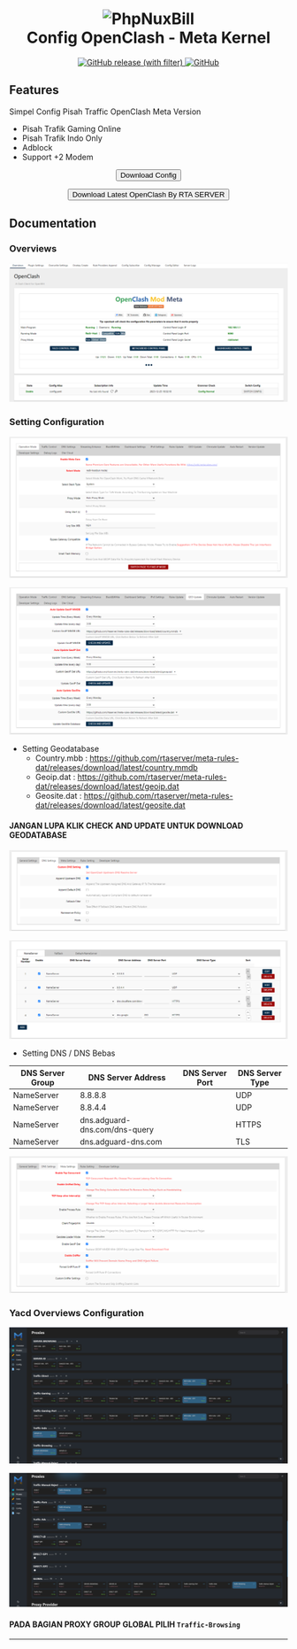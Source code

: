 <h1 align="center">
  <img src="https://raw.githubusercontent.com/MetaCubeX/Clash.Meta/Alpha/Meta.png" alt="PhpNuxBill" width="150">
  <br>Config OpenClash - Meta Kernel<br>
</h1>

<p align="center">
  <a href="https://github.com/rtaserver/Config-Open-ClashMeta/releases">
    <img alt="GitHub release (with filter)" src="https://img.shields.io/github/v/release/rtaserver/Config-Open-ClashMeta?label=Latest%20Release&labelColor=white">
  </a>
  <a href="https://github.com/rtaserver/Config-Open-ClashMeta/blob/main/LICENSE">
   <img alt="GitHub" src="https://img.shields.io/github/license/rtaserver/Config-Open-ClashMeta">
  </a>
</p>

## Features

Simpel Config Pisah Traffic OpenClash Meta Version

- Pisah Trafik Gaming Online
- Pisah Trafik Indo Only
- Adblock
- Support +2 Modem

<p>

<p align="center">
  <a href="https://github.com/rtaserver/Config-Open-ClashMeta/releases">
    <button type="button" name="myButton">Download Config</button>
  </a>
</p>

<p align="center">
  <a href="https://github.com/rtaserver/OpenClash/tree/package/master">
    <button type="button" name="myButton">Download Latest OpenClash By RTA SERVER</button>
  </a>
</p>

## Documentation

### Overviews

![Img](image/Overviews.png)

### Setting Configuration

![img1](image/PluginsSettings-OperationMode.png)

![img2](image/PluginsSettings-GeoUpdate.png)
- Setting Geodatabase
  - Country.mbb : https://github.com/rtaserver/meta-rules-dat/releases/download/latest/country.mmdb
  - Geoip.dat : https://github.com/rtaserver/meta-rules-dat/releases/download/latest/geoip.dat
  - Geosite.dat : https://github.com/rtaserver/meta-rules-dat/releases/download/latest/geosite.dat
#### JANGAN LUPA KLIK CHECK AND UPDATE UNTUK DOWNLOAD GEODATABASE

![img3](image/OverwriteSettings-DNS-Settings.png)

![img4](image/OverwriteSettings-DNS-Settings-2.png)
- Setting DNS / DNS Bebas

| DNS Server Group | DNS Server Address            | DNS Server Port | DNS Server Type |
| ---------------- | ----------------------------- | --------------- | --------------- |
| NameServer       | 8.8.8.8                       |                 | UDP             |
| NameServer       | 8.8.4.4                       |                 | UDP             |
| NameServer       | dns.adguard-dns.com/dns-query |                 | HTTPS           |
| NameServer       | dns.adguard-dns.com           |                 | TLS             |

![img5](image/OverwriteSettings-MetaSettings.png)

### Yacd Overviews Configuration

![img6](image/YacdView1.png)

![img7](image/YacdView2.png)

#### PADA BAGIAN PROXY GROUP GLOBAL PILIH `Traffic-Browsing`

---

